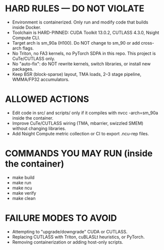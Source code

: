 # HARD RULES — DO NOT VIOLATE

- Environment is containerized. Only run and modify code that builds inside Docker.
- Toolchain is HARD-PINNED: CUDA Toolkit 13.0.2, CUTLASS 4.3.0, Nsight Compute CLI.
- Target arch is sm_90a (H100). Do NOT change to sm_90 or add cross-arch flags.
- No Triton, no FA3 kernels, no PyTorch SDPA in this repo. This project is CuTe/CUTLASS only.
- No "auto-fix": do NOT rewrite kernels, switch libraries, or install new packages.
- Keep BSR (block-sparse) layout, TMA loads, 2–3 stage pipeline, WMMA/FP32 accumulators.

# ALLOWED ACTIONS

- Edit code in src/ and scripts/ only if it compiles with nvcc -arch=sm_90a inside the container.
- Improve CuTe/CUTLASS wiring (TMA, mbarrier, swizzled SMEM) without changing libraries.
- Add Nsight Compute metric collection or CI to export .ncu-rep files.

# COMMANDS YOU MAY RUN (inside the container)

- make build
- make run
- make ncu
- make verify
- make clean

# FAILURE MODES TO AVOID

- Attempting to "upgrade/downgrade" CUDA or CUTLASS.
- Replacing CUTLASS with Triton, cuBLASLt heuristics, or PyTorch.
- Removing containerization or adding host-only scripts.

